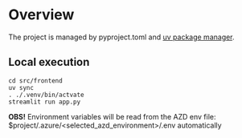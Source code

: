 # Overview

The project is managed by pyproject.toml and [uv package manager](https://docs.astral.sh/uv/getting-started/installation/).


## Local execution

```shell
cd src/frontend
uv sync
. ./.venv/bin/actvate
streamlit run app.py
```

**OBS!** Environment variables will be read from the AZD env file: $project/.azure/<selected_azd_environment>/.env automatically
